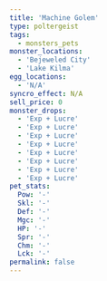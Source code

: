 ```yaml
---
title: 'Machine Golem'
type: poltergeist
tags:
  - monsters_pets
monster_locations:
  - 'Bejeweled City'
  - 'Lake Kilma'
egg_locations:
  - 'N/A'
syncro_effect: N/A
sell_price: 0
monster_drops:
  - 'Exp + Lucre'
  - 'Exp + Lucre'
  - 'Exp + Lucre'
  - 'Exp + Lucre'
  - 'Exp + Lucre'
  - 'Exp + Lucre'
  - 'Exp + Lucre'
  - 'Exp + Lucre'
pet_stats:
  Pow: '-'
  Skl: '-'
  Def: '-'
  Mgc: '-'
  HP: '-'
  Spr: '-'
  Chm: '-'
  Lck: '-'
permalink: false
---
```

